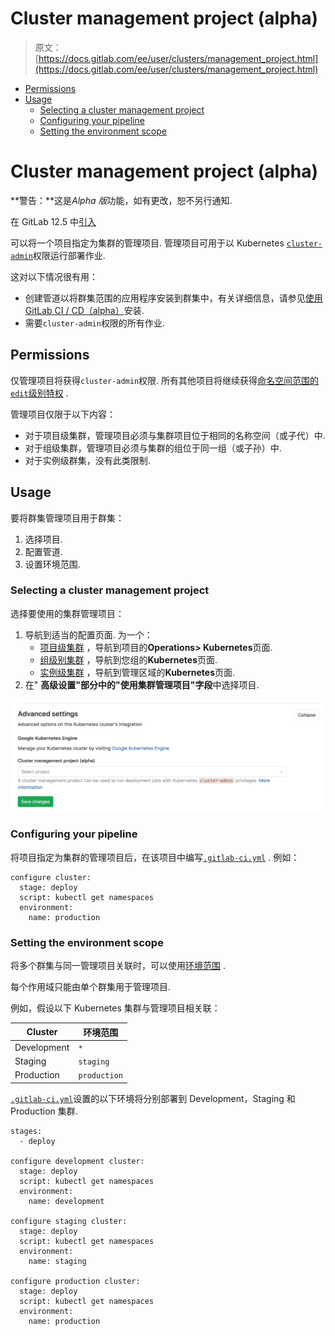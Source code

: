 # Cluster management project (alpha)

> 原文：[https://docs.gitlab.com/ee/user/clusters/management_project.html](https://docs.gitlab.com/ee/user/clusters/management_project.html)

*   [Permissions](#permissions)
*   [Usage](#usage)
    *   [Selecting a cluster management project](#selecting-a-cluster-management-project)
    *   [Configuring your pipeline](#configuring-your-pipeline)
    *   [Setting the environment scope](#setting-the-environment-scope-premium)

# Cluster management project (alpha)[](#cluster-management-project-alpha "Permalink")

**警告：**这是*Alpha 版*功能，如有更改，恕不另行通知.

在 GitLab 12.5 中[引入](https://gitlab.com/gitlab-org/gitlab/-/issues/32810)

可以将一个项目指定为集群的管理项目. 管理项目可用于以 Kubernetes [`cluster-admin`](https://kubernetes.io/docs/reference/access-authn-authz/rbac/#user-facing-roles)权限运行部署作业.

这对以下情况很有用：

*   创建管道以将群集范围的应用程序安装到群集中，有关详细信息，请参见[使用 GitLab CI / CD（alpha）](applications.html#install-using-gitlab-cicd-alpha)安装.
*   需要`cluster-admin`权限的所有作业.

## Permissions[](#permissions "Permalink")

仅管理项目将获得`cluster-admin`权限. 所有其他项目将继续获得[命名空间范围的`edit`级别特权](../project/clusters/add_remove_clusters.html#rbac-cluster-resources) .

管理项目仅限于以下内容：

*   对于项目级集群，管理项目必须与集群项目位于相同的名称空间（或子代）中.
*   对于组级集群，管理项目必须与集群的组位于同一组（或子孙）中.
*   对于实例级群集，没有此类限制.

## Usage[](#usage "Permalink")

要将群集管理项目用于群集：

1.  选择项目.
2.  配置管道.
3.  设置环境范围.

### Selecting a cluster management project[](#selecting-a-cluster-management-project "Permalink")

选择要使用的集群管理项目：

1.  导航到适当的配置页面. 为一个：
    *   [项目级集群](../project/clusters/index.html) ，导航到项目的**Operations> Kubernetes**页面.
    *   [组级别集群](../group/clusters/index.html) ，导航到您组的**Kubernetes**页面.
    *   [实例级集群](../instance/clusters/index.html) ，导航到管理区域的**Kubernetes**页面.
2.  在" **高级设置"**部分中的"使用**集群管理项目"字段**中选择项目.

[![Selecting a cluster management project under Advanced settings](img/838245c530d1afaf54929d9edd3f6a24.png)](img/advanced-settings-cluster-management-project-v12_5.png)

### Configuring your pipeline[](#configuring-your-pipeline "Permalink")

将项目指定为集群的管理项目后，在该项目中编写[`.gitlab-ci.yml`](../../ci/yaml/README.html) . 例如：

```
configure cluster:
  stage: deploy
  script: kubectl get namespaces
  environment:
    name: production 
```

### Setting the environment scope[](#setting-the-environment-scope-premium "Permalink")

将多个群集与同一管理项目关联时，可以使用[环境范围](../project/clusters/index.html#setting-the-environment-scope-premium) .

每个作用域只能由单个群集用于管理项目.

例如，假设以下 Kubernetes 集群与管理项目相关联：

| Cluster | 环境范围 |
| --- | --- |
| Development | `*` |
| Staging | `staging` |
| Production | `production` |

[`.gitlab-ci.yml`](../../ci/yaml/README.html)设置的以下环境将分别部署到 Development，Staging 和 Production 集群.

```
stages:
  - deploy

configure development cluster:
  stage: deploy
  script: kubectl get namespaces
  environment:
    name: development

configure staging cluster:
  stage: deploy
  script: kubectl get namespaces
  environment:
    name: staging

configure production cluster:
  stage: deploy
  script: kubectl get namespaces
  environment:
    name: production 
```
